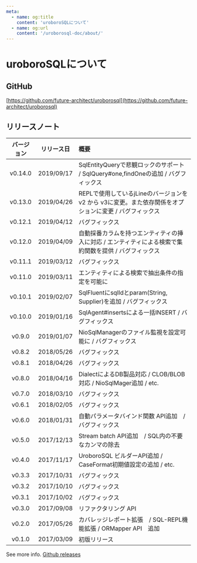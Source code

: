 ```yaml
---
meta:
  - name: og:title
    content: 'uroboroSQLについて'
  - name: og:url
    content: '/uroborosql-doc/about/'
---
```

# uroboroSQLについて

## GitHub

[https://github.com/future-architect/uroborosql](https://github.com/future-architect/uroborosql)

## リリースノート

| バージョン | リリース日 | 概要                                                                                                    |
| :--------: | :--------: | :------------------------------------------------------------------------------------------------------ |
|  v0.14.0   | 2019/09/17 | SqlEntityQueryで悲観ロックのサポート / SqlQuery#one,findOneの追加  / バグフィックス                     |
|  v0.13.0   | 2019/04/26 | REPLで使用しているjLineのバージョンを v2 から v3に変更。また依存関係をオプションに変更 / バグフィックス |
|  v0.12.1   | 2019/04/12 | バグフィックス                                                                                          |
|  v0.12.0   | 2019/04/09 | 自動採番カラムを持つエンティティの挿入に対応 / エンティティによる検索で集約関数を提供 / バグフィックス  |
|  v0.11.1   | 2019/03/12 | バグフィックス                                                                                          |
|  v0.11.0   | 2019/03/11 | エンティティによる検索で抽出条件の指定を可能に                                                          |
|  v0.10.1   | 2019/02/07 | SqlFluentにsqlIdとparam(String, Supplier)を追加 / バグフィックス                                        |
|  v0.10.0   | 2019/01/16 | SqlAgent#insertsによる一括INSERT / バグフィックス                                                       |
|   v0.9.0   | 2019/01/07 | NioSqlManagerのファイル監視を設定可能に / バグフィックス                                                |
|   v0.8.2   | 2018/05/26 | バグフィックス                                                                                          |
|   v0.8.1   | 2018/04/26 | バグフィックス                                                                                          |
|   v0.8.0   | 2018/04/16 | DialectによるDB製品対応 / CLOB/BLOB対応 / NioSqlMager追加 / etc.                                        |
|   v0.7.0   | 2018/03/10 | バグフィックス                                                                                          |
|   v0.6.1   | 2018/02/05 | バグフィックス                                                                                          |
|   v0.6.0   | 2018/01/31 | 自動パラメータバインド関数 API追加　/ バグフィックス                                                    |
|   v0.5.0   | 2017/12/13 | Stream batch API追加　/ SQL内の不要なカンマの除去                                                       |
|   v0.4.0   | 2017/11/17 | UroboroSQL ビルダーAPI追加 / CaseFormat初期値設定の追加 / etc.                                          |
|   v0.3.3   | 2017/10/31 | バグフィックス                                                                                          |
|   v0.3.2   | 2017/10/10 | バグフィックス                                                                                          |
|   v0.3.1   | 2017/10/02 | バグフィックス                                                                                          |
|   v0.3.0   | 2017/09/08 | リファクタリング API                                                                                    |
|   v0.2.0   | 2017/05/26 | カバレッジレポート拡張　/ SQL-REPL機能拡張 / ORMapper API　追加                                         |
|   v0.1.0   | 2017/03/09 | 初版リリース                                                                                            |

See more info. [Github releases](https://github.com/future-architect/uroborosql/releases)
